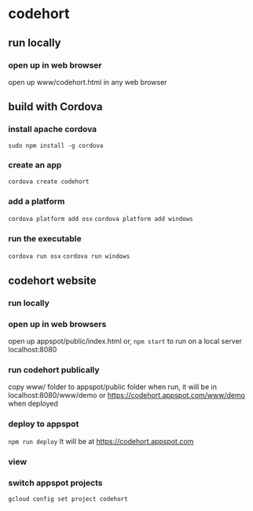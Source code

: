 # codehort

## run locally

### open up in web browser
open up www/codehort.html in any web browser

## build with Cordova

### install apache cordova
`sudo npm install -g cordova`

### create an app
`cordova create codehort`

### add a platform
`cordova platform add osx`
`cordova platform add windows`

### run the executable
`cordova run osx`
`cordova run windows`

## codehort website

### run locally

### open up in web browsers
open up appspot/public/index.html
or, `npm start` to run on a local server localhost:8080

### run codehort publically
copy www/ folder to appspot/public folder
when run, it will be in localhost:8080/www/demo or https://codehort.appspot.com/www/demo when deployed

### deploy to appspot
`npm run deploy`
It will be at https://codehort.appspot.com

### view

### switch appspot projects
`gcloud config set project codehort`
